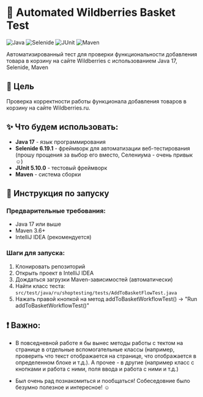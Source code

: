 # 🛒 Automated Wildberries Basket Test

![Java](https://img.shields.io/badge/Java-17-red?style=for-the-badge&logo=openjdk)
![Selenide](https://img.shields.io/badge/Selenide-6.19.1-green?style=for-the-badge&logo=selenium)
![JUnit](https://img.shields.io/badge/JUnit-5.10.0-orange?style=for-the-badge&logo=junit5)
![Maven](https://img.shields.io/badge/Maven-3.11.0-blue?style=for-the-badge&logo=apache-maven)

Автоматизированный тест для проверки функциональности добавления товара в корзину на сайте Wildberries с использованием Java 17, Selenide, Maven 

## 🎯 Цель 

Проверка корректности работы функционала добавления товаров в корзину на сайте Wildberries.ru.

## ✨ Что будем использовать:
- **Java 17** - язык программирования
- **Selenide 6.19.1** - фреймворк для автоматизации веб-тестирования (прошу прощения за выбор его вместо, Селениума - очень привык :relaxed:)
- **JUnit 5.10.0** - тестовый фреймворк
- **Maven** - система сборки

## 🚀 Инструкция по запуску

### Предварительные требования:
- Java 17 или выше
- Maven 3.6+
- IntelliJ IDEA (рекомендуется)

### Шаги для запуска:
1. Клонировать репозиторий
2. Открыть проект в IntelliJ IDEA
3. Дождаться загрузки Maven-зависимостей (автоматически)
4. Найти класс теста: `src/test/java/ru/shoptesting/tests/AddToBasketFlowTest.java`
5. Нажать правой кнопкой на метод addToBasketWorkflowTest() → "Run addToBasketWorkflowTest()"

## :exclamation: Важно:
- В повседневной работе я бы вынес методы работы с тектом на странице в отдельные вспомогательные классы
  (например, проверить что текст отображается на странице, что отображается в определенном блоке и т.д.).
А прочее - в другие (например класс с кнопками и работа с ними, поля ввода и работа с ними и т.д.)

- Был очень рад познакомиться и пообщаться! Собеседовние было безумно полезное и интересное! :relaxed:


